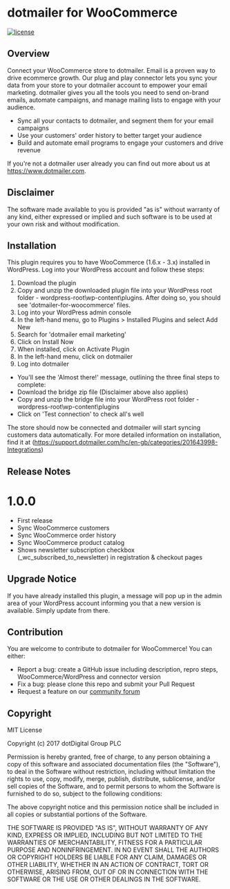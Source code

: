dotmailer for WooCommerce
======

[![license](https://img.shields.io/github/license/mashape/apistatus.svg)](LICENSE.md)

## Overview
Connect your WooCommerce store to dotmailer.
Email is a proven way to drive ecommerce growth. Our plug and play connector lets you sync your data from your store to your dotmailer account to empower your email marketing. dotmailer gives you all the tools you need to send on-brand emails, automate campaigns, and manage mailing lists to engage with your audience.
* Sync all your contacts to dotmailer, and segment them for your email campaigns
* Use your customers' order history to better target your audience
* Build and automate email programs to engage your customers and drive revenue

If you're not a dotmailer user already you can find out more about us at https://www.dotmailer.com.

## Disclaimer
The software made available to you is provided "as is" without warranty of any kind, either expressed or implied and such software is to be used at your own risk and without modification.

## Installation

This plugin requires you to have WooCommerce (1.6.x - 3.x) installed in WordPress.
Log into your WordPress account and follow these steps:

1. Download the plugin
2. Copy and unzip the downloaded plugin file into your WordPress root folder - wordpress-root\wp-content\plugins. After doing so, you should see 'dotmailer-for-woocommerce' files.
3. Log into your WordPress admin console
4. In the left-hand menu, go to Plugins > Installed Plugins and select Add New
5. Search for 'dotmailer email marketing'
6. Click on Install Now
7. When installed, click on Activate Plugin
8. In the left-hand menu, click on dotmailer
9. Log into dotmailer
  * You'll see the 'Almost there!' message, outlining the three final steps to complete:
  * Download the bridge zip file (Disclaimer above also applies)
  * Copy and unzip the bridge file into your WordPress root folder - wordpress-root\wp-content\plugins
  * Click on 'Test connection' to check all's well

The store should now be connected and dotmailer will start syncing customers data automatically.
For more detailed information on installation, find it at (https://support.dotmailer.com/hc/en-gb/categories/201643998-Integrations)

## Release Notes
# 1.0.0
* First release
* Sync WooCommerce customers
* Sync WooCommerce order history
* Sync WooCommerce product catalog
* Shows newsletter subscription checkbox (\_wc_subscribed_to_newsletter) in registration & checkout pages

## Upgrade Notice
If you have already installed this plugin, a message will pop up in the admin area of your WordPress account informing you that a new version is available.
Simply update from there.

## Contribution
You are welcome to contribute to dotmailer for WooCommerce! You can either:
* Report a bug: create a GitHub issue including description, repro steps, WooCommerce/WordPress and connector version
* Fix a bug: please clone this repo and submit your Pull Request
* Request a feature on our [community forum](https://support.dotmailer.com/hc/en-gb/community/topics/200432508-Feedback-and-feature-requests)

## Copyright

MIT License

Copyright (c) 2017 dotDigital Group PLC

Permission is hereby granted, free of charge, to any person obtaining a copy
of this software and associated documentation files (the "Software"), to deal
in the Software without restriction, including without limitation the rights
to use, copy, modify, merge, publish, distribute, sublicense, and/or sell
copies of the Software, and to permit persons to whom the Software is
furnished to do so, subject to the following conditions:

The above copyright notice and this permission notice shall be included in all
copies or substantial portions of the Software.

THE SOFTWARE IS PROVIDED "AS IS", WITHOUT WARRANTY OF ANY KIND, EXPRESS OR
IMPLIED, INCLUDING BUT NOT LIMITED TO THE WARRANTIES OF MERCHANTABILITY,
FITNESS FOR A PARTICULAR PURPOSE AND NONINFRINGEMENT. IN NO EVENT SHALL THE
AUTHORS OR COPYRIGHT HOLDERS BE LIABLE FOR ANY CLAIM, DAMAGES OR OTHER
LIABILITY, WHETHER IN AN ACTION OF CONTRACT, TORT OR OTHERWISE, ARISING FROM,
OUT OF OR IN CONNECTION WITH THE SOFTWARE OR THE USE OR OTHER DEALINGS IN THE
SOFTWARE.
